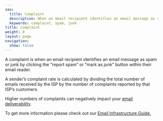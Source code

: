 ```yaml
---
seo:
  title: Complaint
  description: When an email recipient identifies an email message as spam or junk by clicking the “report spam” or “mark as junk” button within their email reader.
  keywords: complaint, spam, junk
title: Complaint
weight: 0
layout: page
navigation:
  show: false
---
```


A complaint is when an email recipient identifies an email message as spam or junk by clicking the “report spam” or “mark as junk” button within their email reader.

A sender’s complaint rate is calculated by dividing the total number of emails received by the ISP by the number of complaints reported by that ISP’s customers.

Higher numbers of complaints can negatively impact your [email deliverability]({{root_url}}/glossary/email-deliverability/).

To get more information please check out our [Email Infrastructure Guide.](https://go.sendgrid.com/SendGrid-Infrastructure-Guide.html??mc=Direct&mcd=https://sendgrid.com/docs/index.html)
